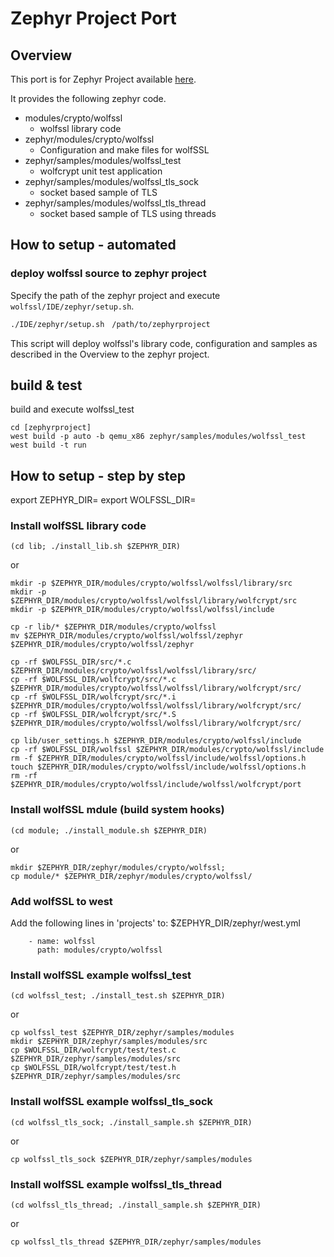 Zephyr Project Port
===================

## Overview

This port is for Zephyr Project available [here](https://www.zephyrproject.org/).

It provides the following zephyr code.

- modules/crypto/wolfssl
    - wolfssl library code
- zephyr/modules/crypto/wolfssl
    - Configuration and make files for wolfSSL
- zephyr/samples/modules/wolfssl_test
    - wolfcrypt unit test application
- zephyr/samples/modules/wolfssl_tls_sock
    - socket based sample of TLS
- zephyr/samples/modules/wolfssl_tls_thread
    - socket based sample of TLS using threads

## How to setup - automated

### deploy wolfssl source to zephyr project
Specify the path of the zephyr project and execute  `wolfssl/IDE/zephyr/setup.sh`.

```bash
./IDE/zephyr/setup.sh　/path/to/zephyrproject
```

This script will deploy wolfssl's library code, configuration and samples as described in the Overview to the zephyr project.

## build & test

build and execute wolfssl_test

```
cd [zephyrproject]
west build -p auto -b qemu_x86 zephyr/samples/modules/wolfssl_test
west build -t run
```


## How to setup - step by step

export ZEPHYR_DIR=<Zephyr project directory>
export WOLFSSL_DIR=<wolfSSL directory>

### Install wolfSSL library code

```
(cd lib; ./install_lib.sh $ZEPHYR_DIR)
```

or

```
mkdir -p $ZEPHYR_DIR/modules/crypto/wolfssl/wolfssl/library/src
mkdir -p $ZEPHYR_DIR/modules/crypto/wolfssl/wolfssl/library/wolfcrypt/src
mkdir -p $ZEPHYR_DIR/modules/crypto/wolfssl/wolfssl/include

cp -r lib/* $ZEPHYR_DIR/modules/crypto/wolfssl
mv $ZEPHYR_DIR/modules/crypto/wolfssl/wolfssl/zephyr $ZEPHYR_DIR/modules/crypto/wolfssl/zephyr

cp -rf $WOLFSSL_DIR/src/*.c $ZEPHYR_DIR/modules/crypto/wolfssl/wolfssl/library/src/
cp -rf $WOLFSSL_DIR/wolfcrypt/src/*.c $ZEPHYR_DIR/modules/crypto/wolfssl/wolfssl/library/wolfcrypt/src/
cp -rf $WOLFSSL_DIR/wolfcrypt/src/*.i $ZEPHYR_DIR/modules/crypto/wolfssl/wolfssl/library/wolfcrypt/src/
cp -rf $WOLFSSL_DIR/wolfcrypt/src/*.S $ZEPHYR_DIR/modules/crypto/wolfssl/wolfssl/library/wolfcrypt/src/

cp lib/user_settings.h $ZEPHYR_DIR/modules/crypto/wolfssl/include
cp -rf $WOLFSSL_DIR/wolfssl $ZEPHYR_DIR/modules/crypto/wolfssl/include
rm -f $ZEPHYR_DIR/modules/crypto/wolfssl/include/wolfssl/options.h
touch $ZEPHYR_DIR/modules/crypto/wolfssl/include/wolfssl/options.h
rm -rf $ZEPHYR_DIR/modules/crypto/wolfssl/include/wolfssl/wolfcrypt/port
```

### Install wolfSSL mdule (build system hooks)

```
(cd module; ./install_module.sh $ZEPHYR_DIR)
```

or

```
mkdir $ZEPHYR_DIR/zephyr/modules/crypto/wolfssl;
cp module/* $ZEPHYR_DIR/zephyr/modules/crypto/wolfssl/
```

### Add wolfSSL to west

Add the following lines in 'projects' to: $ZEPHYR_DIR/zephyr/west.yml 

```
    - name: wolfssl
      path: modules/crypto/wolfssl
```

### Install wolfSSL example wolfssl_test

```
(cd wolfssl_test; ./install_test.sh $ZEPHYR_DIR)
```

or

```
cp wolfssl_test $ZEPHYR_DIR/zephyr/samples/modules
mkdir $ZEPHYR_DIR/zephyr/samples/modules/src
cp $WOLFSSL_DIR/wolfcrypt/test/test.c $ZEPHYR_DIR/zephyr/samples/modules/src
cp $WOLFSSL_DIR/wolfcrypt/test/test.h $ZEPHYR_DIR/zephyr/samples/modules/src
```

### Install wolfSSL example wolfssl_tls_sock

```
(cd wolfssl_tls_sock; ./install_sample.sh $ZEPHYR_DIR)
```

or

```
cp wolfssl_tls_sock $ZEPHYR_DIR/zephyr/samples/modules
```

### Install wolfSSL example wolfssl_tls_thread

```
(cd wolfssl_tls_thread; ./install_sample.sh $ZEPHYR_DIR)
```

or

```
cp wolfssl_tls_thread $ZEPHYR_DIR/zephyr/samples/modules
```

